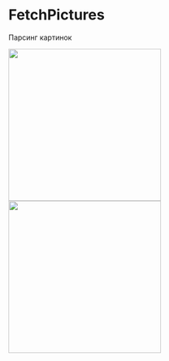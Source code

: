 # FetchPictures

Парсинг картинок

<img src = "https://user-images.githubusercontent.com/101284761/167262312-dcbb427c-fc2e-4669-b85d-519cdcf1e408.png" width = "300">   <img src = "https://user-images.githubusercontent.com/101284761/167262313-c86625dc-adef-4e1a-8539-e03b0bcf842a.png" width = "300">
